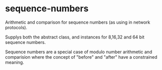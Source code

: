 sequence-numbers
================

Arithmetic and comparison for sequence numbers (as using in network protocols). 

Supplys both the abstract class, and instances for 8,16,32 and 64 bit sequence numbers.

Sequence numbers are a special case of modulo number arithmetic and comparision where the concept
of "before" and "after" have a constrained meaning.

